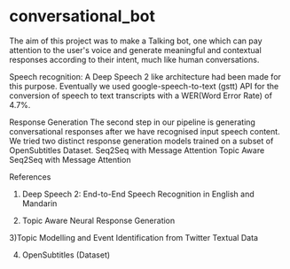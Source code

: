 # conversational_bot

The aim of this project was to make a Talking bot, one which can pay attention to the user's voice and generate meaningful and contextual responses according to their intent, much like human conversations.

Speech recognition:
A Deep Speech 2 like architecture had been made for this purpose. Eventually we used google-speech-to-text (gstt) API for the conversion of speech to text transcripts with a WER(Word Error Rate) of 4.7%.

Response Generation
The second step in our pipeline is generating conversational responses after we have recognised input speech content. We tried two distinct response generation models trained on a subset of OpenSubtitles Dataset.
Seq2Seq with Message Attention
Topic Aware Seq2Seq with Message Attention


References
1) Deep Speech 2: End-to-End Speech Recognition in English and Mandarin

2) Topic Aware Neural Response Generation

3)Topic Modelling and Event Identification from Twitter Textual Data

4) OpenSubtitles (Dataset)


